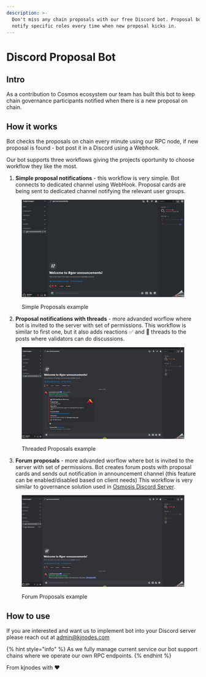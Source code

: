 ```yaml
---
description: >-
  Don't miss any chain proposals with our free Discord bot. Proposal bot will
  notify specific roles every time when new proposal kicks in.
---
```


# Discord Proposal Bot

## Intro

As a contribution to Cosmos ecosystem our team has built this bot to keep chain governance participants notified when there is a new proposal on chain.

## How it works

Bot checks the proposals on chain every minute using our RPC node, if new proposal is found - bot post it in a Discord using a Webhook.

Our bot supports three workflows giving the projects oportunity to choose workflow they like the most.

1. **Simple proposal notifications** - this workflow is very simple. Bot connects to dedicated channel using WebHook. Proposal cards are being sent to dedicated channel notifying the relevant user groups. 

<figure><img src="../.gitbook/assets/simple_proposals.gif" alt=""><figcaption><p>Simple Proposals example</p></figcaption></figure>

2. **Proposal notifications with threads** - more advanded worflow where bot is invited to the server with set of permissions. This workflow is similar to first one, but it also adds reactions ✅  and 🧵 threads to the posts where validators can do discussions.

<figure><img src="../.gitbook/assets/threaded_proposals.gif" alt=""><figcaption><p>Threaded Proposals example</p></figcaption></figure>

3. **Forum proposals** - more advanded worflow where bot is invited to the server with set of permissions. Bot creates forum posts with proposal cards and sends out notification in announcement channel (this feature can be enabled/disabled based on client needs) This workflow is very similar to governance solution used in [Osmosis Discord Server](https://discord.gg/osmosis).

<figure><img src="../.gitbook/assets/forum_proposals.gif" alt=""><figcaption><p>Forum Proposals example</p></figcaption></figure>

## How to use

If you are interested and want us to implement bot into your Discord server please reach out at [admin@kjnodes.com](mailto:admin@kjnodes.com)

{% hint style="info" %}
As we fully manage current service our bot support chains where we operate our own RPC endpoints.
{% endhint %}

From kjnodes with :heart:
